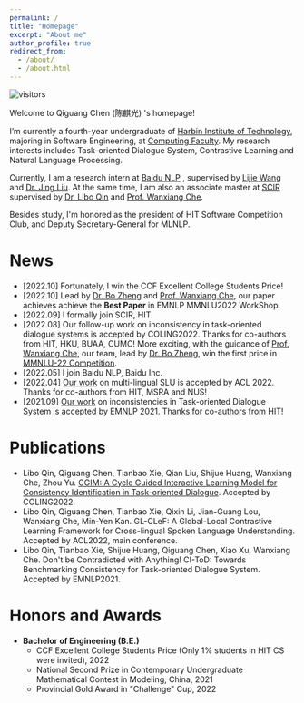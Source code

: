 ```yaml
---
permalink: /
title: "Homepage"
excerpt: "About me"
author_profile: true
redirect_from:
  - /about/
  - /about.html
---
```


![visitors](https://visitor-badge.glitch.me/badge?page_id=lightchen233.github.io&right_color=green)

Welcome to Qiguang Chen  (陈麒光) 's homepage!

I’m currently a fourth-year undergraduate of [Harbin Institute of Technology](http://www.hit.edu.cn/), majoring in Software Engineering, at [Computing Faculty](http://cs.hit.edu.cn/). My research interests includes Task-oriented Dialogue System, Contrastive Learning and Natural Language Processing.

Currently, I am a research intern at [Baidu NLP](https://nlp.baidu.com/homepage/index) , supervised by [Lijie Wang](https://scholar.google.com/citations?user=bMsGAi0AAAAJ) and [Dr. Jing Liu](https://scholar.google.com/citations?hl=zh-CN&user=_NtB74oAAAAJ). At the same time, I am also an associate master at [SCIR](http://ir.hit.edu.cn/) supervised by [Dr. Libo Qin](http://ir.hit.edu.cn/~lbqin/) and [Prof. Wanxiang Che](http://ir.hit.edu.cn/~car/).

Besides study, I'm honored as the president of HIT Software Competition Club, and Deputy Secretary-General for MLNLP.

# News

- \[2022.10\] Fortunately, I win the CCF Excellent College Students  Price!  
- \[2022.10\] Lead by [Dr. Bo Zheng](https://scholar.google.com/citations?hl=zh-CN&user=PpYQpzoAAAAJ)  and [Prof. Wanxiang Che](http://ir.hit.edu.cn/~car/), our paper achieves achieve the **Best Paper** in EMNLP MMNLU2022 WorkShop.
- \[2022.09\] I formally join SCIR, HIT.
- \[2022.08\] Our follow-up work on inconsistency in task-oriented dialogue systems is accepted by COLING2022. Thanks for co-authors from HIT, HKU, BUAA, CUMC! More exciting, with the guidance of [Prof. Wanxiang Che](http://ir.hit.edu.cn/~car/), our team, lead by [Dr. Bo Zheng](https://scholar.google.com/citations?hl=zh-CN&user=PpYQpzoAAAAJ), win the first price in [MMNLU-22 Competition](https://mmnlu-22.github.io/Competition/).
- \[2022.05\] I join Baidu NLP, Baidu Inc.
- \[2022.04\] [Our work](https://arxiv.org/abs/2204.08325) on multi-lingual SLU is accepted by ACL 2022. Thanks for co-authors from HIT, MSRA and NUS!
- \[2021.09\] [Our work](https://arxiv.org/abs/2109.11292) on inconsistencies in Task-oriented Dialogue System is accepted by EMNLP 2021. Thanks for co-authors from HIT!

# Publications

- Libo Qin, Qiguang Chen, Tianbao Xie, Qian Liu, Shijue Huang, Wanxiang Che, Zhou Yu. [CGIM: A Cycle Guided Interactive Learning Model for Consistency Identification in Task-oriented Dialogue](https://aclanthology.org/2022.coling-1.37.pdf).  Accepted by COLING2022.
- Libo Qin, Qiguang Chen, Tianbao Xie, Qixin Li, Jian-Guang Lou, Wanxiang Che, Min-Yen Kan. GL-CLeF: A Global-Local Contrastive Learning Framework for Cross-lingual Spoken Language Understanding.  Accepted by ACL2022, main conference.
- Libo Qin, Tianbao Xie, Shijue Huang, Qiguang Chen, Xiao Xu, Wanxiang Che. Don't be Contradicted with Anything! CI-ToD: Towards Benchmarking Consistency for Task-oriented Dialogue System. Accepted by EMNLP2021.

# Honors and Awards

- **Bachelor of Engineering (B.E.)**
	- CCF Excellent College Students  Price (Only 1% students in HIT CS were invited), 2022
	- National Second Prize in Contemporary Undergraduate Mathematical Contest in Modeling, China, 2021
	- Provincial Gold Award in "Challenge" Cup, 2022


